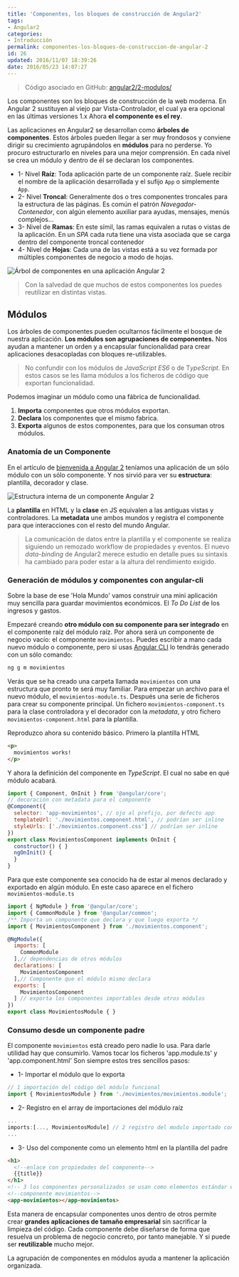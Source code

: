 ```yaml
---
title: 'Componentes, los bloques de construcción de Angular2'
tags:  
- Angular2
categories:
- Introducción 
permalink: componentes-los-bloques-de-construccion-de-angular-2
id: 26
updated: 2016/11/07 18:39:26
date: 2016/05/23 14:07:27
---
```


>Código asociado en GitHub: [angular2/2-modulos/](https://github.com/AcademiaBinaria/angular2/tree/master/2-modulos) 

Los componentes son los bloques de construcción de la web moderna. En Angular 2 sustituyen al viejo par Vista-Controlador, el cual ya era opcional en las últimas versiones 1.x Ahora **el componente es el rey**.

Las aplicaciones en Angular2 se desarrollan como **árboles de componentes**. Estos árboles pueden llegar a ser muy frondosos y conviene dirigir su crecimiento agrupándolos en **módulos** para no perderse. Yo procuro estructurarlo en niveles para una mejor comprensión. En cada nivel se crea un módulo y dentro de él se declaran los componentes.

* 1- Nivel **Raíz**:
Toda aplicación parte de un componente raíz. Suele recibir el nombre de la aplicación desarrollada y el sufijo `App` o simplemente `App`. 
* 2- Nivel **Troncal**:
Generalmente dos o tres componentes troncales para la estructura de las páginas. Es común el patrón *Navegador-Contenedor*, con algún elemento auxiliar para ayudas, mensajes, menús complejos... 
* 3- Nivel de **Ramas**:
En este símil, las ramas equivalen a rutas o vistas de la aplicación. En un *SPA* cada ruta tiene una vista asociada que se carga dentro del componente troncal contenedor 
* 4- Nivel de **Hojas**:
Cada una de las vistas está a su vez formada por múltiples componentes de negocio a modo de hojas. 

![Árbol de componentes en una aplicación Angular 2](/images/ng2-Arbol-de-componentes.jpg)

>Con la salvedad de que muchos de estos componentes los puedes reutilizar en distintas vistas.

## Módulos

Los árboles de componentes pueden ocultarnos fácilmente el bosque de nuestra aplicación. **Los módulos son agrupaciones de componentes.** Nos ayudan a mantener un orden y a encapsular funcionalidad para crear aplicaciones desacopladas con bloques re-utilizables.

> No confundir con los módulos de *JavaScript ES6* o de T*ypeScript*. En estos casos se les llama módulos a los ficheros de código que exportan funcionalidad. 

Podemos imaginar un módulo como una fábrica de funcionalidad.
1. **Importa** componentes que otros módulos exportan.
2. **Declara** los componentes que el mismo fabrica.  
3. **Exporta** algunos de estos componentes, para que los consuman otros módulos.


### Anatomía de un Componente
En el artículo de [bienvenida a Angular 2](http://academia-binaria.com/hola-mundo-en-angular-2/) teníamos una aplicación de un sólo módulo con un sólo componente. Y nos sirvió para ver su **estructura**: plantilla, decorador y clase.

![Estructura interna de un componente Angular 2](/images/ng2Component--1-.jpg)

La **plantilla** en HTML y la **clase** en JS equivalen a las antiguas vistas y controladores. La **metadata** une ambos mundos y registra el componente para que interacciones con el resto del mundo Angular. 

>La comunicación de datos entre la plantilla y el componente se realiza siguiendo un remozado workflow de propiedades y eventos. El nuevo *data-binding* de Angular2 merece estudio en detalle pues su sintaxis ha cambiado para poder estar a la altura del rendimiento exigido. 




### Generación de módulos y componentes con angular-cli

Sobre la base de ese 'Hola Mundo' vamos construir una mini aplicación muy sencilla para guardar movimientos económicos. El *To Do List* de los ingresos y gastos. 

Empezaré creando **otro módulo con su componente para ser integrado** en el componente raíz del módulo raíz. Por ahora será un componente de negocio vacío: el componente `movimientos`. Puedes escribir a mano cada nuevo módulo o componente, pero si usas [Angular CLI](https://cli.angular.io/) lo tendrás generado con un sólo comando:

```bash 
ng g m movimientos
``` 

Verás que se ha creado una carpeta llamada `movimientos` con una estructura que pronto te será muy familiar. Para empezar un archivo para el nuevo módulo, el `movimientos-module.ts`. Después una serie de ficheros para crear su componente principal. Un fichero `movimientos-component.ts` para la clase controladora y el decorador con la *metadata*, y otro fichero `movimientos-component.html` para la plantilla.

Reproduzco ahora su contenido básico. Primero la plantilla HTML

```html
<p>
  movimientos works!
</p>
```
Y ahora la definición del componente en *TypeScript*. El cual no sabe en qué módulo acabará.

```javascript
import { Component, OnInit } from '@angular/core';
// decoración con metadata para el componente
@Component({
  selector: 'app-movimientos', // ojo al prefijo, por defecto app
  templateUrl: './movimientos.component.html', // podrían ser inline
  styleUrls: ['./movimientos.component.css'] // podrían ser inline
})
export class MovimientosComponent implements OnInit {
  constructor() { }
  ngOnInit() {
  }
}
```

Para que este componente sea conocido ha de estar al menos declarado y exportado en algún módulo. En este caso aparece en el fichero `movimientos-module.ts`

```javascript
import { NgModule } from '@angular/core';
import { CommonModule } from '@angular/common';
/** Importa un componente que declara y que luego exporta */
import { MovimientosComponent } from './movimientos.component';

@NgModule({
  imports: [
    CommonModule
  ],// dependencias de otros módulos
  declarations: [
    MovimientosComponent
  ],// Componente que el módulo mismo declara
  exports: [
    MovimientosComponent
  ] // exporta los componentes importables desde otros módulos
})
export class MovimientosModule { }
```

### Consumo desde un componente padre
El componente `movimientos` está creado pero nadie lo usa. Para darle utilidad hay que consumirlo. Vamos tocar los ficheros 'app.module.ts' y 'app.component.html' Son siempre estos tres sencillos pasos:

* 1- Importar el módulo que lo exporta
```javascript
// 1 importación del código del módulo funcional
import { MovimientosModule } from './movimientos/movimientos.module';
```
* 2- Registro en el array de importaciones del módulo raíz
```javascript
...
imports:[..., MovimientosModule] // 2 registro del modulo importado con todo lo que exporta
...
```
* 3- Uso del componente como un elemento html en la plantilla del padre
```html
<h1>
  <!--enlace con propiedades del componente-->
  {{title}}
</h1>
<!-- 3 los componentes personalizados se usan como elementos estándar en html-->
<!--componente movimientos-->
<app-movimientos></app-movimientos>
```


Esta manera de encapsular componentes unos dentro de otros permite crear **grandes aplicaciones de tamaño empresarial** sin sacrificar la limpieza del código. Cada componente debe diseñarse de forma que resuelva un problema de negocio concreto, por tanto manejable. Y si puede ser **reutilizable** mucho mejor.

La agrupación de componentes en módulos ayuda a mantener la aplicación organizada.